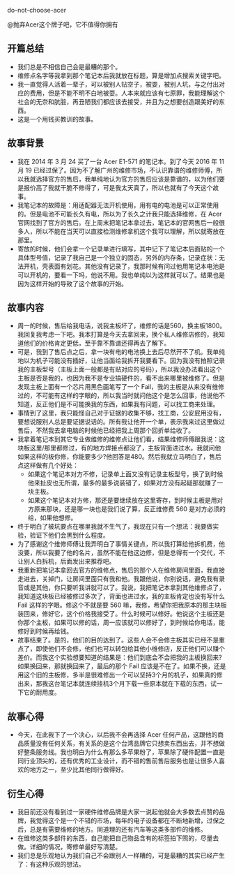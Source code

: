 



do-not-choose-acer


@抛弃Acer这个牌子吧，它不值得你拥有


## 开篇总结

- 我们总是不相信自己会是最糟的那个。
- 维修点名字等我拿到那个笔记本后我就放在标题，算是增加点搜索关键字吧。
- 我一直觉得人活着一辈子，可以被别人钻空子，被耍，被别人坑，与之付出对应的费用，但是不能不明不白地被耍。人本来就应该有七原罪，我能理解这个社会的无奈和肮脏，再丑陋我们都应该去接受，并且为之想要创造跟美好的东西。
- 这是一个用钱买教训的故事。

## 故事背景

- 我在 2014 年 3 月 24 买了一台 Acer E1-571 的笔记本。到了今天 2016 年 11 月 19 已经过保了。因为不了解广州的维修市场，不认识靠谱的维修师傅，所以我就选择官方的售后，我单纯地认为官方的售后应该是靠谱的，以为他们要是报价高了我就干脆不修得了，可是我太天真了，所以也就有了今天这个故事。
- 我笔记本的故障是：用适配器无法开机使用，用有电的电池是可以正常使用的。但是电池不可能长久有电，所以为了长久之计我只能选择维修，在 Acer 官网找到了官方的售后。在上周末把笔记本拿过去，笔记本的官网售后一般很多人，所以不能在当天可以直接检测维修拿机这个我可以理解，所以就寄放在那里。
- 寄放的时候，他们会拿一个记录单进行填写，其中记下了笔记本后面贴的一个具体型号值，记录了我自己是一个独立的固态，另外的内存条，记录症状：无法开机，壳表面有划花。其他没有记录了，我那时候有问过他用笔记本电池是可以开机的，要看一下吗，他说不用。我也单纯以为这样就可以了。结果也是因为这样开始的导致了这个故事的开始。

## 故事内容

- 周一的时候，售后给我电话，说我主板坏了，维修的话是560，换主板1800。我回复我考虑一下吧。我本打算是今天去拿回来，换个私人维修店修的，我知道他们的价格肯定更低，至于靠不靠谱还得再去了解下。
- 可是，我到了售后点之后，拿一块有电的电池换上去后尽然开不了机。我单纯地以为机子可能没有插好，让他当面给我拆开我要看下。因为我没有拍照记录我的主板型号（主板上面一般都是有贴对应的号码），所以我没办法看出这个主板是否是我的，也因为我不是专业搞硬件的，看不出来哪里被维修了。但是发现主板上面有一个芯片用黑色画笔写了一个 Fail，我的主板是从来没有维修过的，不可能有这样的字眼的，所以我当时就问他这个是怎么回事，他说他不知道，反正他们是不可能换我的东西，如果我有问题，可以找工商来处理。
- 事情到了这里，我只能怪自己对于证据的收集不够，找工商，公安屁用没有，要想说服别人总是要证据说话的。所有我让他开一个单，表示我来过这里做过售后，不然我去拿电脑的时候他已经把我上周那个回折单给收了。
- 我拿着笔记本到其它专业做维修的维修点让他们看，结果维修师傅跟我说：这块板这里/那里都修过，有的地方焊接点都没了，主板背面进过水。我就问他如果这样的板你修，你能要多少?他回答是480。然后我就立马明白了，售后点这样做有几个好处：
    - 如果这个笔记本对方不修，记录单上面又没有记录主板型号，换了到时候他来扯皮也无所谓，最多的最多说装错了，如果对方没有起疑那就赚了一块主板。
    - 如果这个笔记本对方修，那还是要继续放在这里寄存，到时候主板是用对方原来那块，还是哪一块也是我们说了算，反正维修费 560 是对方必须的给，如果他想修。
- 终于明白了被坑要点在哪里我就不生气了，我现在只有一个想法：我要做实验，验证下他们会黑到什么程度。
- 为了感谢这个维修师傅让我弄明白了事情关键点，所以我打算给他拆机费，他没要，所以我要了他的名片，虽然不能在他这边修，但是总得有一个交代，不让别人白拆机，后面发出来推荐吧。
- 我重新把笔记本拿回去官方的维修点，售后的那个人在维修房间里面，我直接走进去，关掉门，让房间里面只有我和他。我跟他说，你别说话，避免我有录音或是其他，你只要听我讲就可以了。我说，我把笔记本拿到其他维修点了，我知道这块板已经被修过多次了，背面也进过水，我的主板肯定也没有写什么 Fail 这样的字眼。修这个不就是要 560 嘛，我修，希望你把我原本的那主块板装回来，修好它，这个价格我接受了。什么时候可以修好。他说这个主板还是你那个主板，如果可以修的话，周一应该就可以修好了，到时候给你电话，能修好到时候再给钱。
- 故事结束了。是的，他们的目的达到了。这些人会不会修主板其实已经不是重点了，即使他们不会修，他们也可以转包给其他小维修店，反正他们可以赚个差价。而我这个实验想要知道的结果是：他们到底会不会把我的主板换回来?如果换回来，那就换回来了，最后的那个 Fail 应该是不在了。如果不换，还是用这个旧的主板修，多半是很难修出一个可以坚持3个月的机子，如果真的修出来，那我这台笔记本就连续挂机3个月下载一些原本就在下载的东西，试一下它的耐用度。


## 故事心得


- 今天，在此我下了一个决心，以后我不会再选择 Acer 任何产品，这跟他的商品质量没有任何关系，有关系的是这个台湾品牌它只想卖东西出去，并不想做好整条服务线。我也明白为什么有那么多苹果粉了，苹果除了硬件配置一直是同行业顶尖的，还有优秀的工业设计，而不错的售前售后服务也是让很多人喜欢的地方之一，至少比其他同行做得好。


## 衍生心得

- 我目前还没有看到过一家硬件维修品牌是大家一说起他就会大多数去点赞的品牌，我觉得这个是一个不错的市场，每年的电子设备都在不断地新增，过保之后，总是有需要维修的地方。同道理的还有汽车等这类多部件的维修。
- 在维修这类多部件的东西，自己能把自己物品含有的标签拍下照的，尽量去做。详细的情况，寄修单最好写清楚。
- 我们总是乐观地认为我们自己不会跟别人一样糟的，可是最糟的其实已经产生了：有这种乐观的想法。

